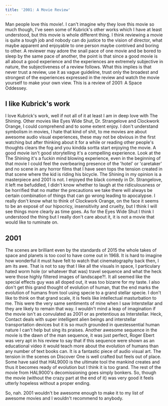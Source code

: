 ```yaml
---
title: '2001: A Movie Review'
---
```


Man people love this movie!. I can't imagine why they love this movie so much though, I've
seen some of Kubrick's other works which I have at least understood, but this movie is whole
different thing. I think reviewing a movie is quite a tough job and nobody can do justice
to the vision of director, what maybe apparent and enjoyable to one person maybe contrived
and boring to other. A reviewer may adore the snail pace of one movie and be bored to sleep
by the same pace of another, the point is that since a good movie is all about a good
experience and the experiences are extremely subjective in nature, the subjectiveness of
a review follows. What this implies is that never trust a review, use it as vague guideline,
trust only the broadest and strongest of the experiences expressed in the review and watch
the movie yourself to make your own view. This is a review of 2001: A Space Oddessey.


## I like Kubrick's work

I love Kubrick's work, well if not all of it at least I am in deep love with The Shining.
Other movies like Eyes Wide Shut, Dr. Strangelove and Clockwork Orange, I could comprehend
and to some extent enjoy. I don't understand symbolism in movies, I hate that kind of shit,
to me movies are about awesome audio visual experiences, these may not be obvious in the
first watching but after thinking about it for a while or reading other people's thoughts
clears the fog and you kindda sortta start enjoying the movie. A good movie isn't good
storytelling it's a compelling experience. Look at the The Shining it's a fuckin mind blowing
experience, even in the beginning of that movie I could feel the overbearing presence of
the 'hotel' or 'caretaker' and no scene in any horror films that I have seen tops the tension
created in that scene where the kid is riding his bicycle. The Shining in my opinion is a
masterpiece and 2001 is not. I enjoyed the black comedy in Dr. Strangelove, it left me befuddled, I didn't know whether to laugh at the ridiculousness or be horrified that no matter the
precautions we take there will always be certain combination of things that can go wrong leading
to apocalypse. I really don't know what to think of Clockwork Orange, on the face it seems
to be an exposé of our hipocricy, insensitivity and cruelty, but I think I will see things more
clearly as time goes. As for the Eyes Wide Shut I think I understood the thing but I really
don't care about it, it is not a movie that would like to ruminate on.

## 2001

The scenes are brilliant even by the standards of 2015 the whole takes of space and planets
is too cool to have come out in 1968. It is hard to imagine how wonderful it must have
felt to watch that cinematography back then, I am its awe. That is not to say that
I like all the visuals in space, I particulary hated worm hole (or whatever that was)
travel sequence and what the heck were those highly filtered images of landscape?!.
It all seemed like the special effects guy was all doped out, it was too bizarre for my taste.
I also don't get this grand thought of evolution of human, that the end marks the evolution
of humans from tool using specie to a grand stellar specie. I don't like to think on that
grand scale, it is feels like intellectual masturbation to me. This were the very same sentiments of mine when I saw Interstellar and they are likely to remain that way. I wouldn't mind a leap
of imagination if the movie isn't as convulated as 2001 or as pretentious as Interstellar.
Heck, Contact deals with super intelligent alien beings and interstellar transportation
devices but it is so much grounded in questessential human nature I can't help but sing
its praises. Another awesome sequence in the movie is the dawn of the man sequence, it was
just perfect, Roger Ebert was very apt in his review to say that if this sequence were shown
as an educational video it would teach more about the evolution of humans than any number
of text books can. It is a fantastic piece of audio visual art. The tension in the scenes
on Discover One is well crafted but feels out of place. Some have said that HAL9000 is the
ultimate tool the mankind creates and thus it becomes ready of evolution but I think it is too grand. The rest of the movie from HAL9000's decomissioning goes simply bonkers. So, though
the movie (without the crazy part at the end of it) was very good it feels utterly hopeless
without a proper ending.

So, nah. 2001 wouldn't be awesome enough to make it to my list of awesome movies and
I wouldn't recommend to anybody.
